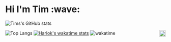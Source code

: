 <h1>Hi I'm Tim :wave:</h1>

![Tims's GitHub stats](https://denvercoder1-github-readme-stats.vercel.app/api/?username=donrskbb&amp;show_icons=true&amp;count_private=true&amp;hide_border=false&amp;bg_color=080808&amp;title_color=79fe96&amp;icon_color=79fe96)

![Top Langs](https://github-readme-stats.vercel.app/api/top-langs/?username=donrskbb&hide_progress=true)
[![Harlok's wakatime stats](https://github-readme-stats.vercel.app/api/wakatime?username=Donrskbb)](https://github.com/donrskbb)
![wakatime](https://wakatime.com/badge/user/ba37c605-a7ba-410e-a5b5-325fd72b8272.svg)
<img align="right" src="https://visitor-badge.laobi.icu/badge?page_id=donrskbb.github.io" height="20px">

